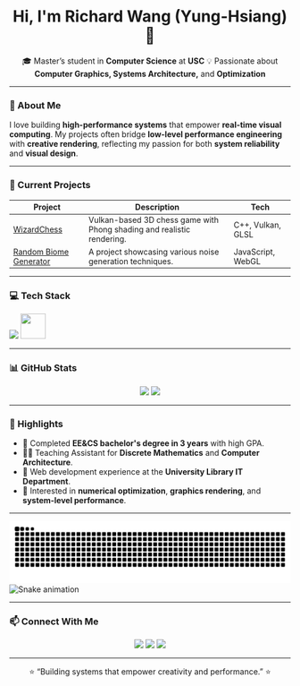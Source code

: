 <!-- Banner or header image -->
<!-- <p align="center">
  <img src="https://raw.githubusercontent.com/Richard080481/Richard080481/main/banner.png" alt="banner" width="80%">
</p> -->

<h1 align="center">Hi, I'm Richard Wang (Yung-Hsiang) 👋</h1>
<p align="center">
  🎓 Master’s student in <b>Computer Science</b> at <b>USC</b>
  💡 Passionate about <b>Computer Graphics, Systems Architecture,</b> and <b>Optimization</b>
</p>

---

### 🚀 About Me
I love building **high-performance systems** that empower **real-time visual computing**.
My projects often bridge **low-level performance engineering** with **creative rendering**,
reflecting my passion for both **system reliability** and **visual design**.

---

### 🧠 Current Projects
| Project | Description | Tech |
|----------|--------------|------|
|[WizardChess](https://github.com/Richard080481/WizardChess) | Vulkan-based 3D chess game with Phong shading and realistic rendering. | C++, Vulkan, GLSL |
|[Random Biome Generator](https://github.com/Richard080481/Random-Biome-Generator) | A project showcasing various noise generation techniques. | JavaScript, WebGL |

---

### 💻 Tech Stack
<p align="left">
  <img src="https://skillicons.dev/icons?i=c,cpp,python,java,html,css,js,react,git,linux,vscode,django,cmake,"/>
  <img src="https://cdn.jsdelivr.net/gh/devicons/devicon@latest/icons/vulkan/vulkan-original.svg" height="45px" width="45px"/>
</p>

---

### 📊 GitHub Stats
<p align="center">
  <img src="https://github-readme-stats.vercel.app/api?username=Richard080481&show_icons=true&theme=tokyonight" height="150"/>
  <img src="https://github-readme-stats.vercel.app/api/top-langs/?username=Richard080481&layout=compact&theme=tokyonight" height="150"/>
</p>

---

### 🌟 Highlights
- 🧩 Completed **EE&CS bachelor's degree in 3 years** with high GPA.
- 🧑‍🏫 Teaching Assistant for **Discrete Mathematics** and **Computer Architecture**.
- 💼 Web development experience at the **University Library IT Department**.
- 🧠 Interested in **numerical optimization**, **graphics rendering**, and **system-level performance**.

---

![Snake animation](https://github.com/Richard080481/Richard080481/blob/output/github-contribution-grid-snake-dark.svg)
![Snake animation](https://github.com/Richard080481/Richard080481/blob/output/ocean.gif)

---

### 📫 Connect With Me
<p align="center">
  <a href="mailto:yh.richard.wang@gmail.com"><img src="https://img.shields.io/badge/Email-D14836?style=for-the-badge&logo=gmail&logoColor=white"></a>
  <a href="https://www.linkedin.com/in/richardyhw/"><img src="https://img.shields.io/badge/LinkedIn-0077B5?style=for-the-badge&logo=linkedin&logoColor=white"></a>
  <a href="https://richard080481.github.io/"><img src="https://img.shields.io/badge/Portfolio-000000?style=for-the-badge&logo=githubpages&logoColor=white"></a>
</p>

---

<p align="center">
  ⭐️ “Building systems that empower creativity and performance.” ⭐️
</p>
